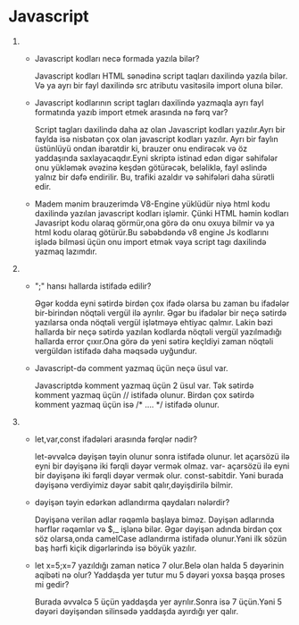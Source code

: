 # Javascript
1. * Javascript kodları necə formada yazıla bilər?

       Javascript kodları HTML sənədinə script taqları daxilində yazıla bilər. 
       Və ya ayrı bir fayl daxilində src atributu vasitəsilə import oluna bilər.

  
    * Javascript kodlarının script tagları daxilində yazmaqla ayrı fayl formatında yazıb import etmek arasında nə fərq var?
     
      Script tagları daxilində daha az olan Javascript kodları yazılır.Ayrı bir faylda isə nisbətən çox olan javascript kodları yazılır.
      Ayrı bir faylın üstünlüyü ondan ibarətdir ki, brauzer onu endirəcək və öz yaddaşında saxlayacaqdır.Eyni skriptə istinad edən digər səhifələr onu yükləmək əvəzinə keşdən götürəcək, beləliklə, fayl əslində yalnız bir dəfə endirilir.
     Bu, trafiki azaldır və səhifələri daha sürətli edir.

    * Madem mənim brauzerimdə V8-Engine yüklüdür niyə html kodu daxilində yazılan javascript kodları işləmir.
     Çünki HTML  həmin kodları Javasript kodu olaraq görmür,ona görə də onu oxuya bilmir və ya html kodu olaraq götürür.Bu səbəbdəndə v8 engine Js kodlarını işlədə bilməsi üçün onu import etmək vəya script tagı daxilində yazmaq lazımdır.

2.  * ";" hansı hallarda istifadə edilir?

      Əgər kodda eyni sətirdə  birdən çox ifadə olarsa  bu zaman bu ifadələr bir-birindən nöqtəli vergül ilə ayrılır. Əgər bu ifadələr bir neçə sətirdə yazılarsa onda nöqtəli vergül işlətməyə ehtiyac qalmır. Lakin bəzi hallarda bir neçə sətirdə yazılan kodlarda nöqtəli vergül yazılmadığı hallarda error çıxır.Ona görə də yeni sətirə keçldiyi zaman nöqtəli vergüldən istifadə daha məqsədə uyğundur.
    * Javascript-də comment yazmaq üçün neçə üsul var.
       
       Javascriptdə komment yazmaq üçün 2 üsul  var. 
       Tək sətirdə komment yazmaq üçün // istifadə olunur.
       Birdən çox sətirdə komment yazmaq üçün isə /* .... */ istifadə olunur.

3.  * let,var,const ifadələri arasında fərqlər nədir?
      
      let-əvvəlcə dəyişən təyin olunur sonra istifadə olunur. let açarsözü ilə eyni bir dəyişənə iki fərqli dəyər vermək olmaz.
      var- açarsözü ilə eyni bir dəyişənə iki fərqli dəyər vermək olur.
      const-sabitdir. Yəni burada dəyişənə verdiyimiz dəyər sabit qalır,dəyişdirilə bilmir.
    * dəyişən təyin edərkən adlandırma qaydaları nələrdir?
      
      Dəyişənə verilən adlar rəqəmlə başlaya biməz. Dəyişən adlarında hərflər rəqəmlər və $,_ işlənə bilər. Əgər dəyişən adında birdən çox söz olarsa,onda camelCase adlandırma istifadə olunur.Yəni ilk sözün baş hərfi kiçik digərlərində isə böyük yazılır.
    * let x=5;x=7 yazıldığı zaman nəticə 7 olur.Belə olan halda 5 dəyərinin aqibəti nə olur? Yaddaşda yer tutur mu 5 dəyəri yoxsa başqa proses mi gedir? 
       
       Burada əvvəlcə 5 üçün yaddaşda yer ayrılır.Sonra isə 7 üçün.Yəni 5 dəyəri dəyişəndən silinsədə yaddaşda ayırdığı yer qalır.
    
      
